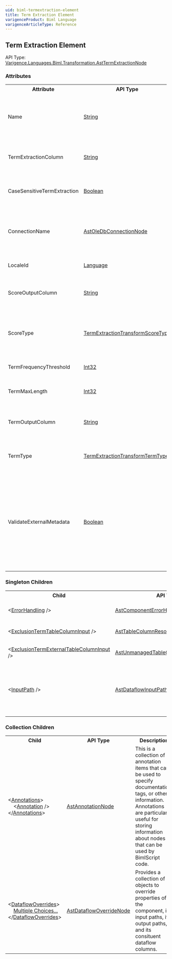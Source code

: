 ```yaml
---
uid: biml-termextraction-element
title: Term Extraction Element
varigenceProduct: Biml Language
varigenceArticleType: Reference
---
```

## Term Extraction Element<div class="AssemblyInfoGroup"><div class="CrossReferenceGroup"><div class="CrossReferenceHeader">API Type:</div><div class="CrossReferenceValue"><a href="../api-reference/Varigence.Languages.Biml.Transformation.AstTermExtractionNode.html">Varigence.Languages.Biml.Transformation.AstTermExtractionNode</a></div></div></div><div class="AttributeGroup"><h3>Attributes</h3><table id="AttributeList" class="AttributeList"><tbody><tr><th class="AttributeNameColumnHeader">Attribute</th><th class="AttributeTypeColumnHeader">API Type</th><th class="AttributeDefaultColumnHeader">Default</th><th class="AttributeSummaryColumnHeader">Description</th></tr><tr class="ad0"><td class="AttributeName">Name</td><td class="AttributeType"><a href="https://msdn.microsoft.com/en-us/library/System.String.aspx">String</a></td><td class="AttributeDefault">&nbsp;</td><td class="AttributeSummary"><div class ="SummaryItem">Specifies the name of the object.  This name can be used to reference this object from anywhere else in the program.</div> This is a required property</td></tr><tr class="ad1"><td class="AttributeName">TermExtractionColumn</td><td class="AttributeType"><a href="https://msdn.microsoft.com/en-us/library/System.String.aspx">String</a></td><td class="AttributeDefault">&nbsp;</td><td class="AttributeSummary"><div class ="SummaryItem">This value specifies the name of the term extraction column.</div> This is a required property</td></tr><tr class="ad0"><td class="AttributeName">CaseSensitiveTermExtraction</td><td class="AttributeType"><a href="https://msdn.microsoft.com/en-us/library/System.Boolean.aspx">Boolean</a></td><td class="AttributeDefault">False</td><td class="AttributeSummary"><div class ="SummaryItem">This value specifies whether the Term Extraction process is case sensitive. The default value is False.</div> </td></tr><tr class="ad1"><td class="AttributeName">ConnectionName</td><td class="AttributeType"><a href="../api-reference/Varigence.Languages.Biml.Connection.AstOleDbConnectionNode.html">AstOleDbConnectionNode</a></td><td class="AttributeDefault">&nbsp;</td><td class="AttributeSummary"><div class ="SummaryItem">This value specifies the name of the OLE DB connection that is used to connect to the exclusion term table.</div> This references an existing definiton.</td></tr><tr class="ad0"><td class="AttributeName">LocaleId</td><td class="AttributeType"><a href="../api-reference/Varigence.Languages.Biml.Cube.Language.html">Language</a></td><td class="AttributeDefault">Inherited</td><td class="AttributeSummary"><div class ="SummaryItem">This value specifies which locale is used by the dataflow task.</div> </td></tr><tr class="ad1"><td class="AttributeName">ScoreOutputColumn</td><td class="AttributeType"><a href="https://msdn.microsoft.com/en-us/library/System.String.aspx">String</a></td><td class="AttributeDefault">&quot;Score&quot;</td><td class="AttributeSummary"><div class ="SummaryItem">This value specifies the name of the dataflow column to use for the score output.  The default value is "Score".</div> </td></tr><tr class="ad0"><td class="AttributeName">ScoreType</td><td class="AttributeType"><a href="../api-reference/Varigence.Languages.Biml.Transformation.TermExtractionTransformScoreType.html">TermExtractionTransformScoreType</a></td><td class="AttributeDefault">Frequency</td><td class="AttributeSummary"><div class ="SummaryItem">This value specifies what kind of score is associated with an extracted term. The default value is that the frequency of a term is used as the score.</div> </td></tr><tr class="ad1"><td class="AttributeName">TermFrequencyThreshold</td><td class="AttributeType"><a href="https://msdn.microsoft.com/en-us/library/System.Int32.aspx">Int32</a></td><td class="AttributeDefault">2</td><td class="AttributeSummary"><div class ="SummaryItem">Specifies the frequency threshold above which a term is extracted.</div> </td></tr><tr class="ad0"><td class="AttributeName">TermMaxLength</td><td class="AttributeType"><a href="https://msdn.microsoft.com/en-us/library/System.Int32.aspx">Int32</a></td><td class="AttributeDefault">12</td><td class="AttributeSummary"><div class ="SummaryItem">This value specifies the maximum number of words allowed in a term. The default value is 12.</div> </td></tr><tr class="ad1"><td class="AttributeName">TermOutputColumn</td><td class="AttributeType"><a href="https://msdn.microsoft.com/en-us/library/System.String.aspx">String</a></td><td class="AttributeDefault">&quot;Term&quot;</td><td class="AttributeSummary"><div class ="SummaryItem">This value specifies the name of the dataflow column to use for the term output.  The default value is "Term".</div> </td></tr><tr class="ad0"><td class="AttributeName">TermType</td><td class="AttributeType"><a href="../api-reference/Varigence.Languages.Biml.Transformation.TermExtractionTransformTermType.html">TermExtractionTransformTermType</a></td><td class="AttributeDefault">NounAndNounPhrase</td><td class="AttributeSummary"><div class ="SummaryItem">This value specifies the type of terms to extract. The default value is that noun and noun phrases are extracted.</div> </td></tr><tr class="ad1"><td class="AttributeName">ValidateExternalMetadata</td><td class="AttributeType"><a href="https://msdn.microsoft.com/en-us/library/System.Boolean.aspx">Boolean</a></td><td class="AttributeDefault">true</td><td class="AttributeSummary"><div class ="SummaryItem">This value specifies whether the data flow transformation is validated against columns that originated in external data sources. When server assets such as tables and stored procedures are created during processing, ValidateExternalMetadata is normally set to False, which prevents validation from completing at compile time.</div> </td></tr></tbody></table></div><div class="ChildGroup">### Singleton Children<table id="ChildList" class="ChildList"><tbody><tr><th class="ChildNameColumnHeader">Child</th><th class="ChildTypeColumnHeader">API Type</th><th class="ChildSummaryColumnHeader">Description</th></tr><tr class="cd0"><td class="ChildName"><span class="punc">&lt;</span><a href=Varigence.Languages.Biml.Transformation.AstComponentErrorHandlingNode.html">ErrorHandling</a><span class="punc"> /&gt;</span></td><td class="ChildType"><a href="../api-reference/Varigence.Languages.Biml.Transformation.AstComponentErrorHandlingNode.html">AstComponentErrorHandlingNode</a></td><td class="ChildSummary">Specifies the error handling defaults to apply to an entire component </td></tr><tr class="cd1"><td class="ChildName"><span class="punc">&lt;</span><a href=Varigence.Languages.Biml.Task.AstTableColumnResourceNode.html">ExclusionTermTableColumnInput</a><span class="punc"> /&gt;</span></td><td class="ChildType"><a href="../api-reference/Varigence.Languages.Biml.Task.AstTableColumnResourceNode.html">AstTableColumnResourceNode</a></td><td class="ChildSummary">This resource references a column from a table in the model. </td></tr><tr class="cd0"><td class="ChildName"><span class="punc">&lt;</span><a href=Varigence.Languages.Biml.Task.AstUnmanagedTableColumnResourceNode.html">ExclusionTermExternalTableColumnInput</a><span class="punc"> /&gt;</span></td><td class="ChildType"><a href="../api-reference/Varigence.Languages.Biml.Task.AstUnmanagedTableColumnResourceNode.html">AstUnmanagedTableColumnResourceNode</a></td><td class="ChildSummary">This resource references a column and table that are not included in the model. </td></tr><tr class="cd1"><td class="ChildName"><span class="punc">&lt;</span><a href=Varigence.Languages.Biml.Transformation.AstDataflowInputPathNode.html">InputPath</a><span class="punc"> /&gt;</span></td><td class="ChildType"><a href="../api-reference/Varigence.Languages.Biml.Transformation.AstDataflowInputPathNode.html">AstDataflowInputPathNode</a></td><td class="ChildSummary">AstDataflowInputPathNode is used to model input paths in a SQL Server Integration Services dataflow task.  Connections are made by referencing an appropriate output path. </td></tr></tbody></table></div><div class="ChildGroup">### Collection Children<table id="ChildList" class="ChildList"><tbody><tr><th class="ChildNameColumnHeader">Child</th><th class="ChildTypeColumnHeader">API Type</th><th class="ChildSummaryColumnHeader">Description</th></tr><tr class="cd0"><td class="ChildName"><span class="punc">&lt;</span><a href=Varigence.Languages.Biml.AstNode_Annotations.html">Annotations</a><span class="punc">&gt;</span><br />&nbsp;&nbsp;&nbsp;&nbsp;<span class="punc">&lt;</span><a href=Varigence.Languages.Biml.AstAnnotationNode.html">Annotation</a> <span class="punc">/&gt;</span><br /><span class="punc">&lt;/</span><a href=Varigence.Languages.Biml.AstNode_Annotations.html">Annotations</a><span class="punc">&gt;</span></td><td class="ChildType"><a href="../api-reference/Varigence.Languages.Biml.AstAnnotationNode.html">AstAnnotationNode</a></td><td class="ChildSummary"><div class ="SummaryItem">This is a collection of annotation items that can be used to specify documentation, tags, or other information.  Annotations are particularly useful for storing information about nodes that can be used by BimlScript code.</div> </td></tr><tr class="cd1"><td class="ChildName"><span class="punc">&lt;</span><a href=Varigence.Languages.Biml.Transformation.AstTransformationNode_DataflowOverrides.html">DataflowOverrides</a><span class="punc">&gt;</span><br />&nbsp;&nbsp;&nbsp;&nbsp;<a href=Varigence.Languages.Biml.Transformation.AstTransformationNode_DataflowOverrides.html">Multiple Choices...</a><br /><span class="punc">&lt;/</span><a href=Varigence.Languages.Biml.Transformation.AstTransformationNode_DataflowOverrides.html">DataflowOverrides</a><span class="punc">&gt;</span></td><td class="ChildType"><a href="../api-reference/Varigence.Languages.Biml.Transformation.AstDataflowOverrideNode.html">AstDataflowOverrideNode</a></td><td class="ChildSummary"><div class ="SummaryItem">Provides a collection of objects to override properties of the component, its input paths, its output paths, and its consituent dataflow columns.</div> </td></tr></tbody></table></div>